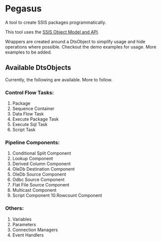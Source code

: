 # Pegasus
A tool to create SSIS packages programmatically.

This tool uses the [SSIS Object Model and API](https://msdn.microsoft.com/en-us/library/mt574046.aspx).

Wrappers are created around a DtsObject to simplify usage and hide operations where possible. Checkout the demo examples for usage. More examples to be added.


## Available DtsObjects

Currently, the following are available. More to follow.

### Control Flow Tasks:
1. Package
2. Sequence Container
3. Data Flow Task
4. Execute Package Task
5. Execute Sql Task
6. Script Task

### Pipeline Components:
1. Conditional Split Component
2. Lookup Component
3. Derived Column Component
4. OleDb Destination Component
5. OleDb Source Component
6. Odbc Source Component 
7. Flat File Source Component
8. Multicast Component
9. Script Component
10.Rowcount Component

### Others:
1. Variables
2. Parameters
3. Connection Managers
4. Event Handlers
